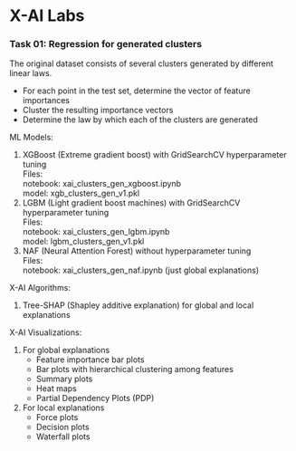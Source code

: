 # X-AI Labs

### Task 01: Regression for generated clusters  
The original dataset consists of several clusters generated by different linear laws.  
- For each point in the test set, determine the vector of feature importances
- Cluster the resulting importance vectors
- Determine the law by which each of the clusters are generated

ML Models:  
1) XGBoost (Extreme gradient boost) with GridSearchCV hyperparameter tuning  
   Files:  
   notebook: xai_clusters_gen_xgboost.ipynb  
   model: xgb_clusters_gen_v1.pkl  
2) LGBM (Light gradient boost machines) with GridSearchCV hyperparameter tuning  
   Files:  
   notebook: xai_clusters_gen_lgbm.ipynb  
   model: lgbm_clusters_gen_v1.pkl
3) NAF (Neural Attention Forest) without hyperparameter tuning  
   Files:  
   notebook: xai_clusters_gen_naf.ipynb (just global explanations) 

X-AI Algorithms:  
1) Tree-SHAP (Shapley additive explanation) for global and local explanations

X-AI Visualizations:  
1) For global explanations
   - Feature importance bar plots
   - Bar plots with hierarchical clustering among features
   - Summary plots
   - Heat maps
   - Partial Dependency Plots (PDP)
2) For local explanations
   - Force plots
   - Decision plots
   - Waterfall plots
